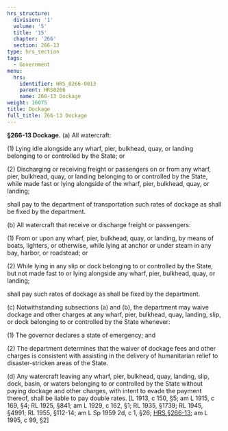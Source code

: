 ```yaml
---
hrs_structure:
  division: '1'
  volume: '5'
  title: '15'
  chapter: '266'
  section: 266-13
type: hrs_section
tags:
  - Government
menu:
  hrs:
    identifier: HRS_0266-0013
    parent: HRS0266
    name: 266-13 Dockage
weight: 16075
title: Dockage
full_title: 266-13 Dockage
---
```

**§266-13 Dockage.** (a) All watercraft:

(1) Lying idle alongside any wharf, pier, bulkhead, quay, or landing belonging to or controlled by the State; or

(2) Discharging or receiving freight or passengers on or from any wharf, pier, bulkhead, quay, or landing belonging to or controlled by the State, while made fast or lying alongside of the wharf, pier, bulkhead, quay, or landing;

shall pay to the department of transportation such rates of dockage as shall be fixed by the department.

(b) All watercraft that receive or discharge freight or passengers:

(1) From or upon any wharf, pier, bulkhead, quay, or landing, by means of boats, lighters, or otherwise, while lying at anchor or under steam in any bay, harbor, or roadstead; or

(2) While lying in any slip or dock belonging to or controlled by the State, but not made fast to or lying alongside any wharf, pier, bulkhead, quay, or landing;

shall pay such rates of dockage as shall be fixed by the department.

(c) Notwithstanding subsections (a) and (b), the department may waive dockage and other charges at any wharf, pier, bulkhead, quay, landing, slip, or dock belonging to or controlled by the State whenever:

(1) The governor declares a state of emergency; and

(2) The department determines that the waiver of dockage fees and other charges is consistent with assisting in the delivery of humanitarian relief to disaster-stricken areas of the State.

(d) Any watercraft leaving any wharf, pier, bulkhead, quay, landing, slip, dock, basin, or waters belonging to or controlled by the State without paying dockage and other charges, with intent to evade the payment thereof, shall be liable to pay double rates. [L 1913, c 150, §5; am L 1915, c 169, §4; RL 1925, §841; am L 1929, c 162, §1; RL 1935, §1739; RL 1945, §4991; RL 1955, §112-14; am L Sp 1959 2d, c 1, §26; [HRS §266-13](/title-15/chapter-266/section-266-13/); am L 1995, c 99, §2]